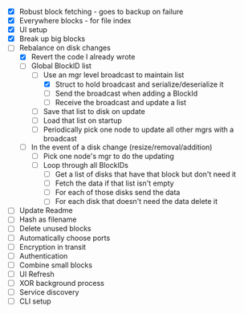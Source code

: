 - [x] Robust block fetching - goes to backup on failure
- [x] Everywhere blocks - for file index
- [x] UI setup
- [x] Break up big blocks
- [ ] Rebalance on disk changes
    - [x] Revert the code I already wrote
    - [ ] Global BlockID list
        - [ ] Use an mgr level broadcast to maintain list
            - [x] Struct to hold broadcast and serialize/deserialize it
            - [ ] Send the broadcast when adding a BlockId
            - [ ] Receive the broadcast and update a list
        - [ ] Save that list to disk on update
        - [ ] Load that list on startup
        - [ ] Periodically pick one node to update all other mgrs with a broadcast
    - [ ] In the event of a disk change (resize/removal/addition)
        - [ ] Pick one node's mgr to do the updating
        - [ ] Loop through all BlockIDs
            - [ ] Get a list of disks that have that block but don't need it
            - [ ] Fetch the data if that list isn't empty
            - [ ] For each of those disks send the data
            - [ ] For each disk that doesn't need the data delete it
- [ ] Update Readme
- [ ] Hash as filename
- [ ] Delete unused blocks
- [ ] Automatically choose ports
- [ ] Encryption in transit
- [ ] Authentication
- [ ] Combine small blocks
- [ ] UI Refresh
- [ ] XOR background process
- [ ] Service discovery
- [ ] CLI setup